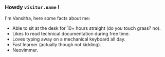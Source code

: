 ### Howdy `visitor.name` !

I'm Vansitha, here some facts about me:
- Able to sit at the desk for 10+ hours straight (do you touch grass? no).
- Likes to read technical documentation during free time. 
- Loves typing away on a mechanical keyboard all day.
- Fast learner (actually though not kidding).
- Neovimmer.

